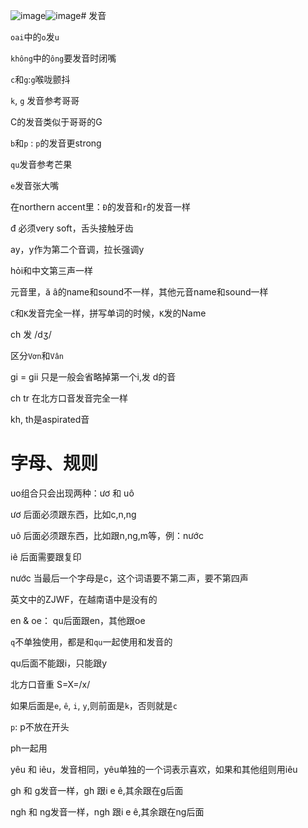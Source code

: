 ![image](https://github.com/user-attachments/assets/47411240-55c3-4314-ab6a-3d0aabc9ac4d)![image](https://github.com/user-attachments/assets/ecae661c-788c-4ad6-b610-b3b50227a5bb)# 发音

`oai`中的`o`发`u`

`không`中的`ông`要发音时闭嘴

`c`和`g`:`g`喉咙颤抖

`k`, `g` 发音参考哥哥

C的发音类似于哥哥的G

`b`和`p` :
`p`的发音更strong

`qu`发音参考芒果

`e`发音张大嘴

在northern accent里：`Đ`的发音和`r`的发音一样

đ 必须very soft，舌头接触牙齿

ay，y作为第二个音调，拉长强调y

hỏi和中文第三声一样

元音里，ă â的name和sound不一样，其他元音name和sound一样

`C`和`K`发音完全一样，拼写单词的时候，`K`发的Name

ch  发 /dʒ/

区分`Vơn`和`Vân`

gi = gii  只是一般会省略掉第一个i,发 d的音

ch   tr 在北方口音发音完全一样

kh, th是aspirated音

# 字母、规则

uo组合只会出现两种：ươ  和  uô

ươ  后面必须跟东西，比如c,n,ng

uô  后面必须跟东西，比如跟n,ng,m等，例：nước

iê 后面需要跟复印

nước   当最后一个字母是c，这个词语要不第二声，要不第四声

英文中的ZJWF，在越南语中是没有的

en & oe： qu后面跟en，其他跟oe

`q`不单独使用，都是和`qu`一起使用和发音的

qu后面不能跟i，只能跟y

北方口音重  S=X=/x/

如果后面是`e`, `ê`, `i`, `y`,则前面是`k`，否则就是`c`

`p`: p不放在开头

ph一起用

yêu 和 iêu，发音相同，yêu单独的一个词表示喜欢，如果和其他组则用iêu

gh  和  g发音一样，gh 跟i e ê,其余跟在g后面

ngh  和  ng发音一样，ngh 跟i e ê,其余跟在ng后面



